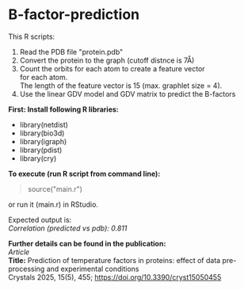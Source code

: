 # **B-factor-prediction**
This R scripts:
1) Read the PDB file "protein.pdb" <br>
2) Convert the protein to the graph (cutoff distnce is 7Å) <br>
3) Count the orbits for each atom to create a feature vector <br> 
   for each atom. <br>
   The length of the feature vector is 15 (max. graphlet size = 4). <br>
5) Use the linear GDV model and GDV matrix to predict the B-factors <br>

**First: Install following R libraries:**
* library(netdist)
* library(bio3d)
* library(igraph)
* library(pdist)
* library(cry)

**To execute (run R script from command line):** 
> source("main.r")

or run it (main.r) in RStudio.

Expected output is: <br>
*Correlation (predicted vs pdb):  0.811* <br>

**Further details can be found in the publication:** <br>
*Article* <br>
**Title:** Prediction of temperature factors in proteins: effect of data pre-processing and experimental conditions <br>
Crystals 2025, 15(5), 455; https://doi.org/10.3390/cryst15050455 <br>

